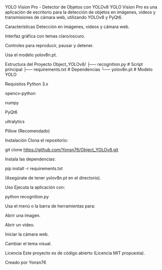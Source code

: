 YOLO Vision Pro - Detector de Objetos con YOLOv8
YOLO Vision Pro es una aplicación de escritorio para la detección de objetos en imágenes, videos y transmisiones de cámara web, utilizando YOLOv8 y PyQt6.

Características
Detección en imágenes, videos y cámara web.

Interfaz gráfica con temas claro/oscuro.

Controles para reproducir, pausar y detener.

Usa el modelo yolov8n.pt.

Estructura del Proyecto
Object_YOLOv8/
├── recognition.py     # Script principal
├── requirements.txt   # Dependencias
└── yolov8n.pt         # Modelo YOLO

Requisitos
Python 3.x

opencv-python

numpy

PyQt6

ultralytics

Pillow (Recomendado)

Instalación
Clona el repositorio:

git clone https://github.com/Yonsn76/Object_YOLOv8.git

Instala las dependencias:

pip install -r requirements.txt

(Asegúrate de tener yolov8n.pt en el directorio).

Uso
Ejecuta la aplicación con:

python recognition.py

Usa el menú o la barra de herramientas para:

Abrir una imagen.

Abrir un video.

Iniciar la cámara web.

Cambiar el tema visual.

Licencia
Este proyecto es de código abierto (Licencia MIT propuesta).

Creado por Yonsn76